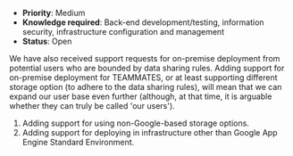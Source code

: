 * **Priority**: Medium
* **Knowledge required**: Back-end development/testing, information security, infrastructure configuration and management
* **Status**: Open

We have also received support requests for on-premise deployment from potential users who are bounded by data sharing rules.
Adding support for on-premise deployment for TEAMMATES, or at least supporting different storage option (to adhere to the data sharing rules), will mean that we can expand our user base even further (although, at that time, it is arguable whether they can truly be called 'our users').

1. Adding support for using non-Google-based storage options.
1. Adding support for deploying in infrastructure other than Google App Engine Standard Environment.
